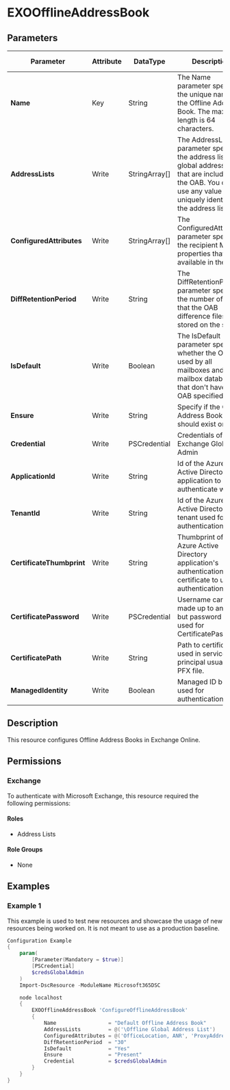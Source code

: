 ﻿# EXOOfflineAddressBook

## Parameters

| Parameter | Attribute | DataType | Description | Allowed Values |
| --- | --- | --- | --- | --- |
| **Name** | Key | String | The Name parameter specifies the unique name of the Offline Address Book. The maximum length is 64 characters. | |
| **AddressLists** | Write | StringArray[] | The AddressLists parameter specifies the address lists or global address lists that are included in the OAB. You can use any value that uniquely identifies the address list. | |
| **ConfiguredAttributes** | Write | StringArray[] | The ConfiguredAttributes parameter specifies the recipient MAPI properties that are available in the OAB. | |
| **DiffRetentionPeriod** | Write | String | The DiffRetentionPeriod parameter specifies the number of days that the OAB difference files are stored on the server. | |
| **IsDefault** | Write | Boolean | The IsDefault parameter specifies whether the OAB is used by all mailboxes and mailbox databases that don't have an OAB specified. | |
| **Ensure** | Write | String | Specify if the Offline Address Book should exist or not. | `Present`, `Absent` |
| **Credential** | Write | PSCredential | Credentials of the Exchange Global Admin | |
| **ApplicationId** | Write | String | Id of the Azure Active Directory application to authenticate with. | |
| **TenantId** | Write | String | Id of the Azure Active Directory tenant used for authentication. | |
| **CertificateThumbprint** | Write | String | Thumbprint of the Azure Active Directory application's authentication certificate to use for authentication. | |
| **CertificatePassword** | Write | PSCredential | Username can be made up to anything but password will be used for CertificatePassword | |
| **CertificatePath** | Write | String | Path to certificate used in service principal usually a PFX file. | |
| **ManagedIdentity** | Write | Boolean | Managed ID being used for authentication. | |

## Description

This resource configures Offline Address Books in Exchange Online.

## Permissions

### Exchange

To authenticate with Microsoft Exchange, this resource required the following permissions:

#### Roles

- Address Lists

#### Role Groups

- None

## Examples

### Example 1

This example is used to test new resources and showcase the usage of new resources being worked on.
It is not meant to use as a production baseline.

```powershell
Configuration Example
{
    param(
        [Parameter(Mandatory = $true)]
        [PSCredential]
        $credsGlobalAdmin
    )
    Import-DscResource -ModuleName Microsoft365DSC

    node localhost
    {
        EXOOfflineAddressBook 'ConfigureOfflineAddressBook'
        {
            Name                 = "Default Offline Address Book"
            AddressLists         = @('\Offline Global Address List')
            ConfiguredAttributes = @('OfficeLocation, ANR', 'ProxyAddresses, ANR', 'PhoneticGivenName, ANR', 'GivenName, ANR', 'PhoneticSurname, ANR', 'Surname, ANR', 'Account, ANR', 'PhoneticDisplayName, ANR', 'UserInformationDisplayName, ANR', 'ExternalMemberCount, Value', 'TotalMemberCount, Value', 'ModerationEnabled, Value', 'DelivContLength, Value', 'MailTipTranslations, Value', 'ObjectGuid, Value', 'IsOrganizational, Value', 'HabSeniorityIndex, Value', 'DisplayTypeEx, Value', 'SimpleDisplayNameAnsi, Value', 'HomeMdbA, Value', 'Certificate, Value', 'UserSMimeCertificate, Value', 'UserCertificate, Value', 'Comment, Value', 'PagerTelephoneNumber, Value', 'AssistantTelephoneNumber, Value', 'MobileTelephoneNumber, Value', 'PrimaryFaxNumber, Value', 'Home2TelephoneNumberMv, Value', 'Business2TelephoneNumberMv, Value', 'HomeTelephoneNumber, Value', 'TargetAddress, Value', 'PhoneticDepartmentName, Value', 'DepartmentName, Value', 'Assistant, Value', 'PhoneticCompanyName, Value', 'CompanyName, Value', 'Title, Value', 'Country, Value', 'PostalCode, Value', 'StateOrProvince, Value', 'Locality, Value', 'StreetAddress, Value', 'Initials, Value', 'BusinessTelephoneNumber, Value', 'SendRichInfo, Value', 'ObjectType, Value', 'DisplayType, Value', 'RejectMessagesFromDLMembers, Indicator', 'AcceptMessagesOnlyFromDLMembers, Indicator', 'RejectMessagesFrom, Indicator', 'AcceptMessagesOnlyFrom, Indicator', 'UmSpokenName, Indicator', 'ThumbnailPhoto, Indicator')
            DiffRetentionPeriod  = "30"
            IsDefault            = "Yes"
            Ensure               = "Present"
            Credential           = $credsGlobalAdmin
        }
    }
}
```

